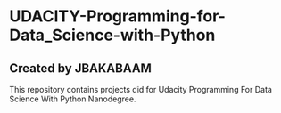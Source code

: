 UDACITY-Programming-for-Data_Science-with-Python
===

Created by JBAKABAAM
---
This repository contains projects did for Udacity Programming For Data Science With Python Nanodegree.

